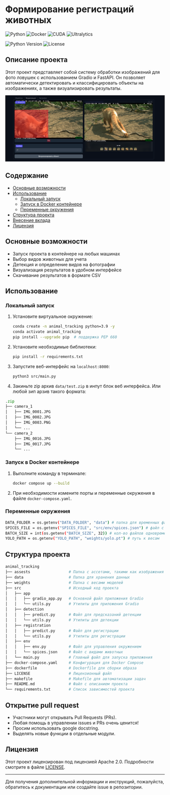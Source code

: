 # Формирование регистраций животных

![Python](https://img.shields.io/badge/PYTHON-black?style=for-the-badge&logo=python) ![Docker](https://img.shields.io/badge/DOCKER-black?style=for-the-badge&logo=docker) ![CUDA](https://img.shields.io/badge/CUDA-black?style=for-the-badge&logo=nvidia) ![Ultralytics](https://img.shields.io/badge/Ultralytics-black?style=for-the-badge&logo=ultralytics)

![Python Version](https://img.shields.io/badge/3.10-black?style=flat&logo=python&label=python) ![License](https://img.shields.io/badge/Apache_2.0-green?style=flat&label=license)

## Описание проекта

Этот проект представляет собой систему обработки изображений для фото ловушек с использованием Gradio и FastAPI. Он позволяет автоматически детектировать и классифицировать объекты на изображениях, а также визуализировать результаты.

![Пример](assests/image.png)

## Содержание

- [Основные возможности](#основные-возможности)
- [Использование](#использование)
  - [Локальный запуск](#локальный-запуск)
  - [Запуск в Docker контейнере](#запуск-в-docker-контейнере)
  - [Переменные окружения](#переменные-окружения)
- [Структура проекта](#структура-проекта)
- [Внесение вклада](#внесение-вклада)
- [Лицензия](#лицензия)

## Основные возможности

- Запуск проекта в контейнере на любых машинах
- Выбор видов животных для учета
- Детекция и определение видов на фотографии
- Визуализация результатов в удобном интерфейсе
- Скачивание результатов в формате CSV

## Использование

### Локальный запуск

1. Установите виртуальное окружение:
    ```sh
    conda create -n animal_tracking python=3.9 -y
    conda activate animal_tracking
    pip install --upgrade pip  # поддержка PEP 660
    ```

2. Установите необходимые библиотеки:
    ```sh
    pip install -r requirements.txt
    ```

3. Запустите веб-интерфейс на `localhost:8000`:
    ```sh
    python3 src/main.py
    ```

4. Закиньте zip архив ```data/test.zip``` в инпут блок веб интерфейса. Или любой зип арзив такого формата:
```python
.zip
├── camera_1
│   ├── IMG_0001.JPG
│   ├── IMG_0002.JPG
│   ├── IMG_0003.PNG
│   └── ...
└── camera_2
    ├── IMG_0016.JPG
    ├── IMG_0017.JPG
    └── ...
```


### Запуск в Docker контейнере

1. Выполните команду в терминале:
    ```sh
    docker compose up --build
    ```

2. При необходимости измените порты и переменные окружения в файле `docker-compose.yaml`.

### Переменные окружения

```sh
DATA_FOLDER = os.getenv("DATA_FOLDER", "data") # папка для временных файлов
SPICES_FILE = os.getenv("SPICES_FILE", "src/env/spices.json") # файл с видами
BATCH_SIZE = int(os.getenv("BATCH_SIZE", 32)) # кол-во файлов одновременной обработки
YOLO_PATH = os.getenv("YOLO_PATH", "weights/yolo.pt") # путь к весам
``` 

## Структура проекта

```python
animal_tracking
├── assests                 # Папка с ассетами, такими как изображения и другие статические файлы
├── data                    # Папка для хранения данных
├── weights                 # Папка с весами моделей
├── src                     # Исходный код проекта
│   ├── app
│   │   ├── gradio_app.py   # Основной файл приложения Gradio
│   │   └── utils.py        # Утилиты для приложения Gradio
│   ├── detection
│   │   ├── predict.py      # Файл для предсказаний детекции
│   │   └── utils.py        # Утилиты для детекции
│   ├── registration
│   │   ├── predict.py      # Файл для регистрации
│   │   └── utils.py        # Утилиты для регистрации
│   ├── env
│   │   ├── env.py          # Файл для управления окружением
│   │   └── spices.json     # Файл с видами животных
│   └── main.py             # Главный файл для запуска приложения
├── docker-compose.yaml     # Конфигурация для Docker Compose
├── dockerfile              # Dockerfile для сборки образа
├── LICENSE                 # Лицензионный файл
├── makefile                # Makefile для автоматизации задач
├── README.md               # Файл с описанием проекта
└── requirements.txt        # Список зависимостей проекта
```

## Открытие pull request

- Участники могут открывать Pull Requests (PRs).
- Любая помощь в управлении issues и PRs очень ценится!
- Просим использовать google docstring.
- Выделять новые функции в отдельные модули.


## Лицензия

Этот проект лицензирован под лицензией Apache 2.0. Подробности смотрите в файле [LICENSE](LICENSE).

---

Для получения дополнительной информации и инструкций, пожалуйста, обратитесь к документации или создайте issue в репозитории.